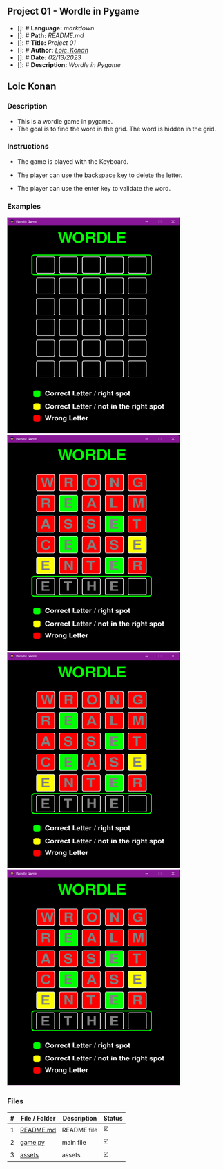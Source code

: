 ## Project 01 -  Wordle in Pygame

- []: # **Language:** _markdown_
- []: # **Path:** _README.md_
- []: # **Title:** _Project 01_
- []: # **Author:** _[Loic_Konan](Loic_Konan)_
- []: # **Date:** _02/13/2023_
- []: # **Description:** _Wordle in Pygame_
  
## Loic Konan

### Description

- This is a wordle game in pygame.
- The goal is to find the word in the grid. The word is hidden in the grid.

### Instructions

- The game is played with the Keyboard.

- The player can use the backspace key to delete the letter.

- The player can use the enter key to validate the word.
  
### Examples
  
<img src="assets/pic1.png" width="400" height= "500"> <img src="assets/pic.png"  width="400" height= "500">
<img src="assets/pic.png"  width="400" height= "500"> <img src="assets/pic.png"  width="400" height= "500">


### Files

|   #   | File / Folder            | Description | Status                  |
| :---: | ----------------------   | ----------- | ----------------------- |
|   1   | [README.md](README.md)   | README file | :ballot_box_with_check: |
|   2   | [game.py](game.py)       | main file   | :ballot_box_with_check: |
|   3   | [assets](./assets)       | assets      | :ballot_box_with_check: |
